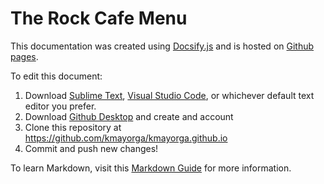 # The Rock Cafe Menu
This documentation was created using [Docsify.js](https://docsify.js.org/#/) and is hosted on [Github pages](https://pages.github.com/).

To edit this document:

1. Download [Sublime Text](https://www.sublimetext.com/), [Visual Studio Code](https://code.visualstudio.com/download), or whichever default text editor you prefer.
2. Download [Github Desktop](https://desktop.github.com/) and create and account
3. Clone this repository at https://github.com/kmayorga/kmayorga.github.io
4. Commit and push new changes!

To learn Markdown, visit this [Markdown Guide](https://www.markdownguide.org/basic-syntax/) for more information.